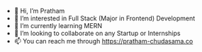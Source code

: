 - 👋 Hi, I’m Pratham
- 👀 I’m interested in Full Stack (Major in Frontend) Development
- 🌱 I’m currently learning MERN
- 💞️ I’m looking to collaborate on any Startup or Internships
- 📫 You can reach me through https://pratham-chudasama.co

<!---
PRATHAM1ST/PRATHAM1ST is a ✨ special ✨ repository because its `README.md` (this file) appears on your GitHub profile.
You can click the Preview link to take a look at your changes.
--->
